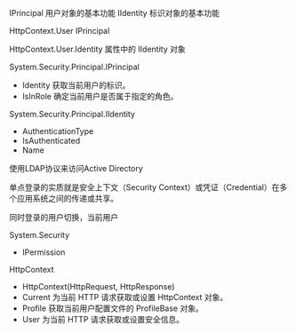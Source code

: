 

IPrincipal  用户对象的基本功能
IIdentity 标识对象的基本功能


HttpContext.User IPrincipal

HttpContext.User.Identity 属性中的 IIdentity 对象

System.Security.Principal.IPrincipal

* Identity	获取当前用户的标识。
* IsInRole	确定当前用户是否属于指定的角色。

System.Security.Principal.IIdentity

* AuthenticationType
* IsAuthenticated
* Name

使用LDAP协议来访问Active Directory


单点登录的实质就是安全上下文（Security Context）或凭证（Credential）在多个应用系统之间的传递或共享。

同时登录的用户切换，当前用户


System.Security

* IPermission

HttpContext 

* HttpContext(HttpRequest, HttpResponse)
* Current	为当前 HTTP 请求获取或设置 HttpContext 对象。
* Profile	获取当前用户配置文件的 ProfileBase 对象。
* User	为当前 HTTP 请求获取或设置安全信息。